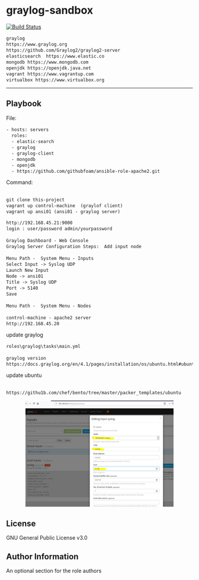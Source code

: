 # graylog-sandbox

[![Build Status](https://travis-ci.com/githubfoam/graylog-sandbox.svg?branch=dev)](https://travis-ci.com/githubfoam/graylogy-sandbox)
~~~~
graylog 
https://www.graylog.org  
https://github.com/Graylog2/graylog2-server
elasticsearch  https://www.elastic.co    
mongodb https://www.mongodb.com  
openjdk https://openjdk.java.net      
vagrant https://www.vagrantup.com  
virtualbox https://www.virtualbox.org
~~~~

----------------

Playbook
----------------


File:

    - hosts: servers
      roles:
      - elastic-search
      - graylog
      - graylog-client
      - mongodb
      - openjdk
      - https://github.com/githubfoam/ansible-role-apache2.git

Command:

~~~~

git clone this-project  
vagrant up control-machine  (graylof client)
vagrant up ansi01 (ansi01 - graylog server) 

~~~~
~~~~
http://192.168.45.21:9000  
login : user/password admin/yourpassword    

Graylog Dashboard - Web Console
Graylog Server Configuration Steps:  Add input node

Menu Path -  System Menu - Inputs  
Select Input -> Syslog UDP  
Launch New Input  
Node -> ansi01  
Title -> Syslog UDP  
Port -> 5140  
Save  

Menu Path -  System Menu - Nodes

control-machine - apache2 server  
http://192.168.45.20  

~~~~
update graylog
~~~~
roles\graylog\tasks\main.yml

graylog version
https://docs.graylog.org/en/4.1/pages/installation/os/ubuntu.html#ubuntuguide
~~~~
update ubuntu
~~~~

https://githu1b.com/chef/bento/tree/master/packer_templates/ubuntu

~~~~

<div align="center">
    <img src="/screenshots/sysloginput.JPG" width="400px"</img>
</div>



License
-------


GNU General Public License v3.0

Author Information
------------------

An optional section for the role authors
